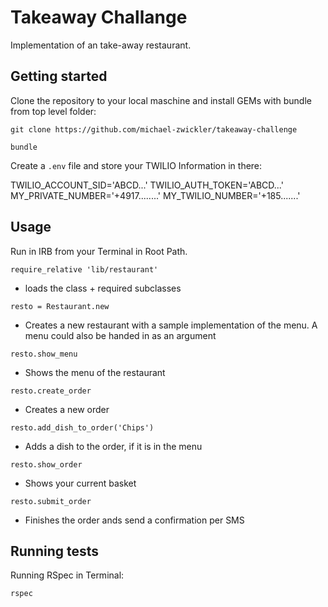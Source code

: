 # Takeaway Challange

Implementation of an take-away restaurant.

## Getting started

Clone the repository to your local maschine and install GEMs with bundle from top level folder:

`git clone https://github.com/michael-zwickler/takeaway-challenge`

`bundle`

Create a `.env` file and store your TWILIO Information in there:

TWILIO_ACCOUNT_SID='ABCD...'
TWILIO_AUTH_TOKEN='ABCD...'
MY_PRIVATE_NUMBER='+4917........'
MY_TWILIO_NUMBER='+185.......'

## Usage

Run in IRB from your Terminal in Root Path.

`require_relative 'lib/restaurant'` 
- loads the class + required subclasses

`resto = Restaurant.new` 
- Creates a new restaurant with a sample implementation of the menu. A menu could also be handed in as an argument

`resto.show_menu` 
- Shows the menu of the restaurant

`resto.create_order` 
- Creates a new order

`resto.add_dish_to_order('Chips')` 
- Adds a dish to the order, if it is in the menu

`resto.show_order` 
- Shows your current basket

`resto.submit_order` 
- Finishes the order ands send a confirmation per SMS

## Running tests

Running RSpec in Terminal:

`rspec`
